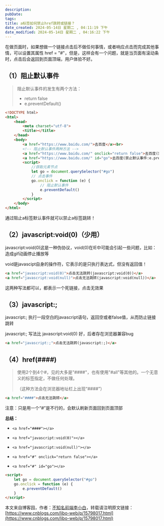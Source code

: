 ```yaml
---
description: 
pubDate:
tags: 
title: a标签如何禁止href跳转或链接？
date_created: 2024-05-14日 星期二 , 04:11:19 下午
date_modified: 2024-05-14日 星期二 , 04:16:22 下午
---
```

在做页面时，如果想做一个链接点击后不做任何事情，或者响应点击而完成其他事情，可以设置其属性 href = "#"，但是，这样会有一个问题，就是当页面有滚动条时，点击后会返回到页面顶端，用户体验不好。

## （1）阻止默认事件

> 阻止默认事件的发生有两个方法：
> 
> - return false
> - e.preventDefault()


```html
<!DOCTYPE html>
<html>
    <head>
        <meta charset="utf-8">
        <title></title>
    </head>
    <body>
        <a href="https://www.baidu.com/">去百度</a><br>
        <!-- 阻止默认事件两种方法 -->
        <a href="https://www.baidu.com/" onclick="return false">去百度(禁止默认事件:return false)</a><br>
        <a href="https://www.baidu.com/" id="go">去百度(禁止默认事件:e.preventDefault())</a>
        <script>
            //获取元素节点 
            let go = document.querySelector("#go")
            // 点击事件
            go.onclick = function (e) {
                // 阻止默认事件
                e.preventDefault()
            }
        </script>
    </body>
</html>
```

通过阻止a标签默认事件就可以禁止a标签跳转！


## （2）javascript:void(0)（少用）

javascript:void(0)这是一种伪协议，void(0)在IE中可能会引起一些问题，比如：造成gif动画停止播放等

void是javascipt自身的操作符，它表示的是只执行表达式，但没有返回值！
```html
<a href="javascript:void(0)">点击无法跳转(javascript:void(0))</a>
<a href="javascript:void(null)">点击无法跳转(javascript:void(null))</a>
```

这两种写法都可以，都表示一个死链接，点击无效果


## （3）javascript:;

javascript:; 执行一段空白的javascript语句，返回空或者false值，从而防止链接跳转

javascript:; 写法比 javascript:void(0) 好，后者存在浏览器兼容bug

```html
<a href="javascript:;">点击无法跳转(javascript:;)</a>
```

## （4）href(####)

> 使用2个到4个#，见的大多是"####"，也有使用"#all"等其他的。一个无意义的标签指定，不做任何处理。
> 
> （这种方法会在浏览器地址栏上出现“####”）

```html
<a href="####">点击无法跳转</a>
```

注意：只是用一个“#”是不行的，会默认刷新页面回到页面顶部


**总结：**

- `<a href="####"></a>  `
    
- `<a href="javascript:void(0)"></a>  `
    
- `<a href="javascript:void(null)"></a>`  
    
- `<a href="#" onclick="return false"></a>`  
    
- `<a href="#" id="go"></a>`

```html
<script>
    let go = document.querySelector("#go")
    go.onclick = function (e) {
        e.preventDefault()
    }
</script>
```

本文来自博客园，作者：[不知名前端李小白](https://www.cnblogs.com/libo-web/)，转载请注明原文链接：[https://www.cnblogs.com/libo-web/p/15798017.html](https://www.cnblogs.com/libo-web/p/15798017.html)